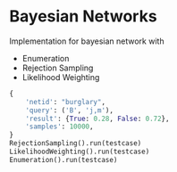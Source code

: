 # Bayesian Networks

Implementation for bayesian network with 

  - Enumeration
  - Rejection Sampling
  - Likelihood Weighting

```python
{
    'netid': "burglary",
    'query': ('B', 'j,m'),
    'result': {True: 0.28, False: 0.72},
    'samples': 10000,
}
RejectionSampling().run(testcase)
LikelihoodWeighting().run(testcase)
Enumeration().run(testcase)
```
